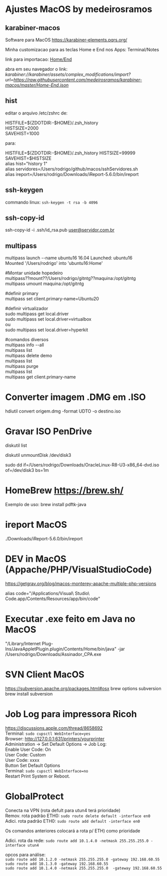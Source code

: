 # Ajustes MacOS by medeirosramos

## karabiner-macos

Software para MacOS https://karabiner-elements.pqrs.org/

Minha customizacao para as teclas Home e End nos Apps: Terminal/Notes

link para importacao: 
[Home/End](http://karabiner://karabiner/assets/complex_modifications/import?url=https://raw.githubusercontent.com/medeirosramos/karabiner-macos/master/Home-End.json)

abra em seu navegador o link: *karabiner://karabiner/assets/complex_modifications/import?url=https://raw.githubusercontent.com/medeirosramos/karabiner-macos/master/Home-End.json*

## hist
editar o arquivo /etc/zshrc de:

HISTFILE=${ZDOTDIR:-$HOME}/.zsh_history  
HISTSIZE=2000  
SAVEHIST=1000  

para:

HISTFILE=${ZDOTDIR:-$HOME}/.zsh_history  
HISTSIZE=99999  
SAVEHIST=$HISTSIZE  
alias hist="history 1"  
alias servidores=/Users/rodrigo/github/macos/sshServidores.sh  
alias ireport=/Users/rodrigo/Downloads/iReport-5.6.0/bin/ireport  

## ssh-keygen
commando linux:
`ssh-keygen -t rsa -b 4096`

## ssh-copy-id

ssh-copy-id -i .ssh/id_rsa.pub user@servidor.com.br


## multipass

multipass launch --name ubuntu16 16.04
Launched: ubuntu16                                                              
Mounted '/Users/rodrigo' into 'ubuntu16:Home'  

#Montar unidade hopedeiro  
multipass??mount??/Users/rodrigo/gitntg??maquina:/opt/gitntg  
multipass umount maquina:/opt/gitntg

#definir primary  
multipass set client.primary-name=Ubuntu20

#definir virtualizador  
sudo multipass get local.driver  
sudo multipass set local.driver=virtualbox  
ou  
sudo multipass set local.driver=hyperkit

#comandos diversos  
multipass info --all  
multipass list  
multipass delete demo  
multipass list  
multipass purge  
multipass list  
multipass get client.primary-name

# Converter imagem .DMG em .ISO

hdiutil convert origem.dmg -format UDTO -o destino.iso

# Gravar ISO PenDrive

diskutil list

diskutil unmountDisk /dev/disk3

sudo dd if=/Users/rodrigo/Downloads/OracleLinux-R8-U3-x86_64-dvd.iso of=/dev/disk3 bs=1m

# HomeBrew https://brew.sh/

Exemplo de uso: brew install pdftk-java

# ireport MacOS
./Downloads/iReport-5.6.0/bin/ireport

# DEV in MacOS (Appache/PHP/VisualStudioCode)
https://getgrav.org/blog/macos-monterey-apache-multiple-php-versions

alias code="/Applications/Visual\ Studio\ Code.app/Contents/Resources/app/bin/code"

# Executar .exe feito em Java no MacOS

"/Library/Internet Plug-Ins/JavaAppletPlugin.plugin/Contents/Home/bin/java" -jar /Users/rodrigo/Downloads/Assinador_CPA.exe

# SVN Client MacOS

https://subversion.apache.org/packages.html#osx
brew options subversion  
brew install subversion  

# Job Log para impressora Ricoh  
https://discussions.apple.com/thread/8658692  
Terminal: `sudo cupsctl WebInterface=yes`  
Browser: http://127.0.0.1:631/printers/yourprinter  
Administration -> Set Default Options -> Job Log:  
Enable User Code: On  
User Code: Custom   
User Code: xxxx  
Button Set Default Options  
Terminal: `sudo cupsctl WebInterface=no`  
Restart Print System or Reboot.  

# GlobalProtect  
Conecta na VPN (rota defult para utun4 terá prioridade)  
Remov. rota padrão ETH0: `sudo route delete default -interface en0`  
Adici. rota padrão ETH0: `sudo route add default -interface en0`  

Os comandos anteriores colocará a rota p/ ETH) como prioridade

Adici. rota da rede: `sudo route add 10.1.4.0 -netmask 255.255.255.0 -interface utun4`  

opcos para análise:  
`sudo route add 10.1.2.0 -netmask 255.255.255.0 -gateway 192.168.60.55`  
`sudo route add 10.1.3.0 -gateway 192.168.60.55`  
`sudo route add 10.1.4.0 -netmask 255.255.255.0  -gateway 192.168.60.55`  

